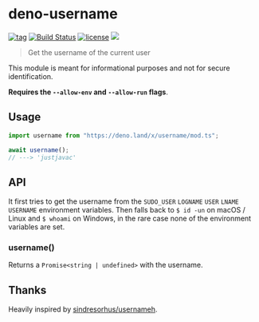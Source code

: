 # deno-username

[![tag](https://img.shields.io/github/release/justjavac/deno-username)](https://github.com/justjavac/deno-username/releases)
[![Build Status](https://github.com/justjavac/deno-username/workflows/ci/badge.svg?branch=master)](https://github.com/justjavac/deno-username/actions)
[![license](https://img.shields.io/github/license/justjavac/deno-username)](https://github.com/justjavac/deno-username/blob/master/LICENSE)
[![](https://img.shields.io/badge/deno-v0.40.0-green.svg)](https://github.com/denoland/deno)

> Get the username of the current user

This module is meant for informational purposes and not for secure identification.

**Requires the `--allow-env` and `--allow-run` flags**.

## Usage

```js
import username from "https://deno.land/x/username/mod.ts";

await username();
// ---> 'justjavac'
```

## API

It first tries to get the username from the `SUDO_USER` `LOGNAME` `USER` `LNAME` `USERNAME` environment variables.
Then falls back to `$ id -un` on macOS / Linux and `$ whoami` on Windows, in the rare case none of the environment variables are set.

### username()

Returns a `Promise<string | undefined>` with the username.

## Thanks

Heavily inspired by [sindresorhus/usernameh](https://github.com/sindresorhus/username).
